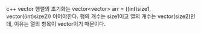 c++ vector 행렬의 초기화는 vector<vector<int>> arr = ((int)size1, vector<int>((int)size2)) 이어야한다. 행의 개수는 size1이고 열의 개수는 vector<int>(size2)인데, 이유는 열의 항목이 vector<int>이기 때문이다.
